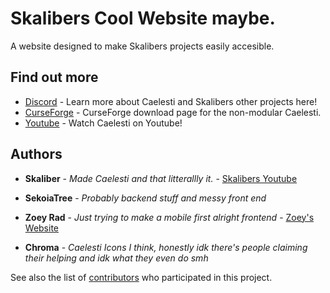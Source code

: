 # Skalibers Cool Website maybe.

A website designed to make Skalibers projects easily accesible.

## Find out more

* [Discord](https://discord.gg/V4j9ga7) - Learn more about Caelesti and Skalibers other projects here!
* [CurseForge](https://www.curseforge.com/minecraft/texture-packs/caelesti/files) - CurseForge download page for the non-modular Caelesti.
* [Youtube](https://www.youtube.com/channel/UCZqcl6IU1nCdHFp7GsNTwZQ) - Watch Caelesti on Youtube!

## Authors

* **Skaliber** - *Made Caelesti and that litterallly it.* - [Skalibers Youtube](https://www.youtube.com/channel/UCZqcl6IU1nCdHFp7GsNTwZQ)

* **SekoiaTree** - *Probably backend stuff and messy front end*

* **Zoey Rad** - *Just trying to make a mobile first alright frontend* - [Zoey's Website](https://zoey.rapturelab.net/)

* **Chroma** - *Caelesti Icons I think, honestly idk there's people claiming their helping and idk what they even do smh*

See also the list of [contributors](https://github.com/SkaliberWasTaken/SkaliberWasTaken.github.io/contributors) who participated in this project.
